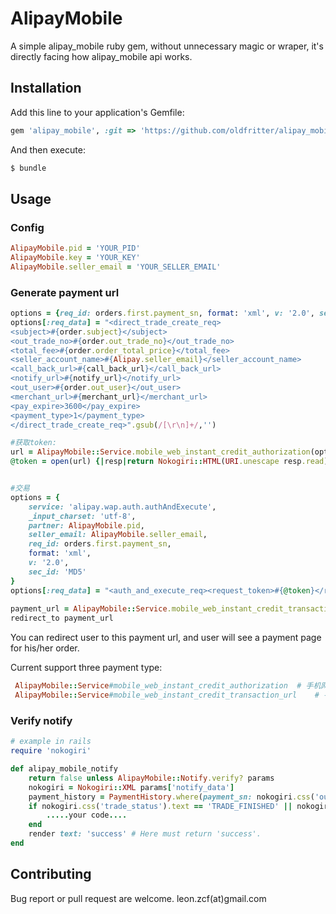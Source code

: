 # AlipayMobile 

A simple alipay_mobile ruby gem, without unnecessary magic or wraper, it's directly facing how alipay_mobile api works.



## Installation

Add this line to your application's Gemfile:


```ruby
gem 'alipay_mobile', :git => 'https://github.com/oldfritter/alipay_mobile.git'
```

And then execute:

```sh
$ bundle
```

## Usage

### Config

```ruby
AlipayMobile.pid = 'YOUR_PID'
AlipayMobile.key = 'YOUR_KEY'
AlipayMobile.seller_email = 'YOUR_SELLER_EMAIL'
```

### Generate payment url

```ruby
options = {req_id: orders.first.payment_sn, format: 'xml', v: '2.0', sec_id: 'MD5'}
options[:req_data] = "<direct_trade_create_req>
<subject>#{order.subject}</subject>
<out_trade_no>#{order.out_trade_no}</out_trade_no>
<total_fee>#{order.order_total_price}</total_fee>
<seller_account_name>#{Alipay.seller_email}</seller_account_name>
<call_back_url>#{call_back_url}</call_back_url>
<notify_url>#{notify_url}</notify_url>
<out_user>#{order.out_user}</out_user>
<merchant_url>#{merchant_url}</merchant_url>
<pay_expire>3600</pay_expire>
<payment_type>1</payment_type>
</direct_trade_create_req>".gsub(/[\r\n]+/,'')

#获取token:
url = AlipayMobile::Service.mobile_web_instant_credit_authorization(options)
@token = open(url) {|resp|return Nokogiri::HTML(URI.unescape resp.read).css('request_token').text}


#交易
options = {
	service: 'alipay.wap.auth.authAndExecute',
	_input_charset: 'utf-8',
	partner: AlipayMobile.pid,
	seller_email: AlipayMobile.seller_email,
	req_id: orders.first.payment_sn, 
	format: 'xml', 
	v: '2.0', 
	sec_id: 'MD5'
}			
options[:req_data] = "<auth_and_execute_req><request_token>#{@token}</request_token></auth_and_execute_req>"
			
payment_url = AlipayMobile::Service.mobile_web_instant_credit_transaction_url(options)
redirect_to payment_url
```

You can redirect user to this payment url, and user will see a payment page for his/her order.

Current support three payment type:
```ruby
 AlipayMobile::Service#mobile_web_instant_credit_authorization	# 手机网页即时到账授权接口
 AlipayMobile::Service#mobile_web_instant_credit_transaction_url 	# 手机网页即时到账交易接口
```

### Verify notify

```ruby
# example in rails
require 'nokogiri'

def alipay_mobile_notify
	return false unless AlipayMobile::Notify.verify? params
	nokogiri = Nokogiri::XML params['notify_data']
	payment_history = PaymentHistory.where(payment_sn: nokogiri.css('out_trade_no').text).first # PaymentHistory is a Model in my project.
	if nokogiri.css('trade_status').text == 'TRADE_FINISHED' || nokogiri.css('trade_status').text == 'TRADE_SUCCESS'
		.....your code....
	end
	render text: 'success' # Here must return 'success'.
end

```

## Contributing

Bug report or pull request are welcome. leon.zcf(at)gmail.com